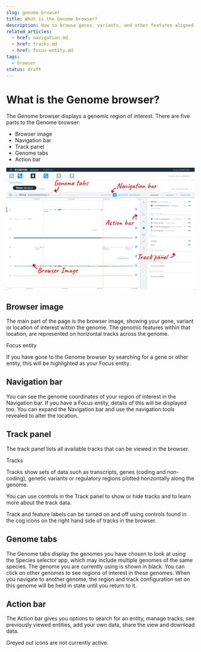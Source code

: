 ```yaml
---
slug: genome-browser
title: What is the Genome browser?
description: How to browse genes, variants, and other features aligned to the reference genome
related_articles:
  - href: navigation.md
  - href: tracks.md
  - href: focus-entity.md
tags:
  - browser
status: draft
---
```


# What is the Genome browser?

The Genome browser displays a genomic region of interest. There are five parts to the Genome browser:
* Browser image
* Navigation bar
* Track panel
* Genome tabs
* Action bar

![The Genome browser app](browser.png)

## Browser image

The main part of the page is the browser image, showing your gene, variant or location of interest within the genome. The genomic features within that location, are represented on horizontal tracks across the genome. 


Focus entity

If you have gone to the Genome browser by searching for a gene or other entity, this will be highlighted as your Focus entity.


## Navigation bar

You can see the genome coordinates of your region of interest in the Navigation bar. If you have a Focus entity, details of this will be displayed too. You can expand the Navigation bar and use the navigation tools revealed to alter the location.


## Track panel

The track panel lists all available tracks that can be viewed in the browser. 

Tracks

Tracks show sets of data such as transcripts, genes (coding and non-coding), genetic variants or regulatory regions plotted horizontally along the genome. 

You can use controls in the Track panel to show or hide tracks and to learn more about the track data.

Track and feature labels can be turned on and off using controls found in the cog icons on the right hand side of tracks in the browser.


## Genome tabs

The Genome tabs display the genomes you have chosen to look at using the Species selector app, which may include multiple genomes of the same species. The genome you are currently using is shown in black. You can click on other genomes to see regions of interest in these genomes. When you navigate to another genome, the region and track configuration set on this genome will be held in state until you return to it.


## Action bar

The Action bar gives you options to search for an entity, manage tracks, see previously viewed entities, add your own data, share the view and download data.

Greyed out icons are not currently active.
